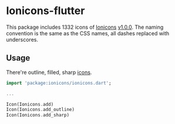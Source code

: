 # Ionicons-flutter



This package includes 1332 icons of [Ionicons](https://ionicons.com/) [v1.0.0](https://github.com/Kuntal-Gain/ionicons-flutter/releases/tag/v6.0.2). The naming convention is the same as the CSS names, all dashes replaced with underscores.

## Usage

There're outline, filled, sharp [icons](https://ionicons.com/).

```dart
import 'package:ionicons/ionicons.dart';

...

Icon(Ionicons.add)
Icon(Ionicons.add_outline)
Icon(Ionicons.add_sharp)
```
